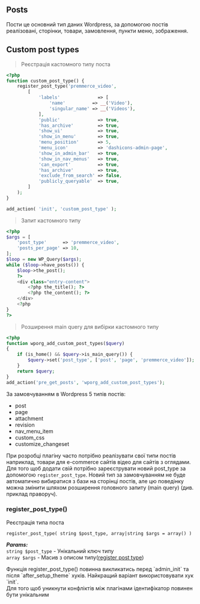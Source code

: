 ## Posts
Пости це основний тип даних Wordpress, за допомогою постів реалізовані, сторінки, товари, замовлення, пункти меню, зображення.

## Custom post types

>Реєстрація кастомного типу поста

```php
<?php
function custom_post_type() {
    register_post_type('premmerce_video',
        [
            'labels'              => [
                'name'          => __('Video'),
                'singular_name' => __('Videos'),
            ],
            'public'              => true,
            'has_archive'         => true,
            'show_ui'             => true,
            'show_in_menu'        => true,
            'menu_position'       => 5,
            'menu_icon'           => 'dashicons-admin-page',
            'show_in_admin_bar'   => true,
            'show_in_nav_menus'   => true,
            'can_export'          => true,
            'has_archive'         => true,
            'exclude_from_search' => false,
            'publicly_queryable'  => true,
        ]
    );
}

add_action( 'init', 'custom_post_type' );
```

>Запит кастомного типу

```php
<?php
$args = [
    'post_type'      => 'premmerce_video',
    'posts_per_page' => 10,
];
$loop = new WP_Query($args);
while ($loop->have_posts()) {
    $loop->the_post();
    ?>
    <div class="entry-content">
        <?php the_title(); ?>
        <?php the_content(); ?>
    </div>
    <?php
}
?>
```

>Розширення main query для вибірки кастомного типу

```php
<?php
function wporg_add_custom_post_types($query)
{
    if (is_home() && $query->is_main_query()) {
        $query->set('post_type', ['post', 'page', 'premmerce_video']);
    }
    return $query;
}
add_action('pre_get_posts', 'wporg_add_custom_post_types');

```
За замовчуванням в Wordpress 5 типів постів:

* post
* page
* attachment
* revision
* nav_menu_item
* custom_css
* customize_changeset

При розробці плагіну часто потрібно реалізувати свої типи постів наприклад, товари для e-commerce сайтів
відео для сайтів з оглядами. Для того щоб додати свій потрібно зареєструвати новий post_type за допомогою `register_post_type`.
Новий тип за замовчуванням не буде автоматично вибиратися з бази на сторінці постів, але цю поведінку можна змінити шляхом
розширення головного запиту (main query) (див. приклад праворуч). 

### register_post_type()
Реєстрація типа поста

`register_post_type( string $post_type, array|string $args = array() )`

***Params:***   
`string $post_type` - Унікальний ключ типу  
`array $args` - Масив з описом типу([register post type](https://developer.wordpress.org/reference/functions/register_post_type/))  


<aside class="warning">
Функція register_post_type() повинна викликатись перед `admin_init` та після `after_setup_theme` хуків.
Найкращий варіант використовувати хук `init`.
</aside>
<aside class="warning">
Для того щоб уникнути конфліктів між плагінами ідентифікатор повинен бути унікальним
</aside>